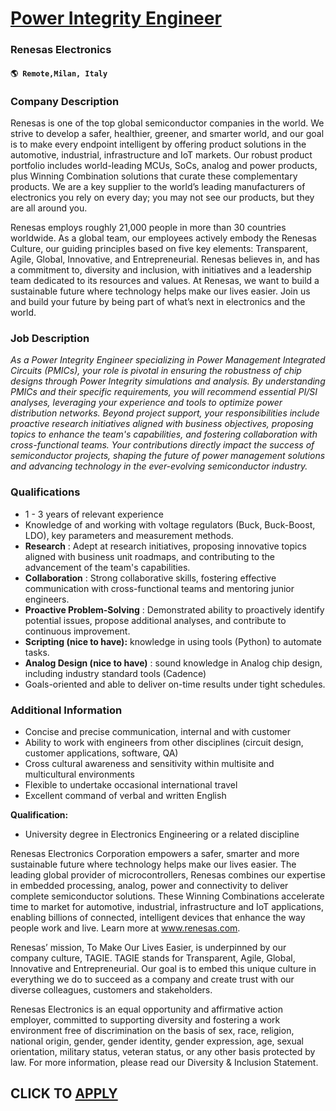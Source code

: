 # [Power Integrity Engineer](https://www.remotewlb.com/apply/power-integrity-engineer)  
### Renesas Electronics  
#### `🌎 Remote,Milan, Italy`  

### **Company Description**

Renesas is one of the top global semiconductor companies in the world. We strive to develop a safer, healthier, greener, and smarter world, and our goal is to make every endpoint intelligent by offering product solutions in the automotive, industrial, infrastructure and IoT markets. Our robust product portfolio includes world-leading MCUs, SoCs, analog and power products, plus Winning Combination solutions that curate these complementary products. We are a key supplier to the world’s leading manufacturers of electronics you rely on every day; you may not see our products, but they are all around you.

Renesas employs roughly 21,000 people in more than 30 countries worldwide. As a global team, our employees actively embody the Renesas Culture, our guiding principles based on five key elements: Transparent, Agile, Global, Innovative, and Entrepreneurial. Renesas believes in, and has a commitment to, diversity and inclusion, with initiatives and a leadership team dedicated to its resources and values. At Renesas, we want to build a sustainable future where technology helps make our lives easier. Join us and build your future by being part of what’s next in electronics and the world.

###  **Job Description**

 _As a Power Integrity Engineer specializing in Power Management Integrated Circuits (PMICs), your role is pivotal in ensuring the robustness of chip designs through Power Integrity simulations and analysis. By understanding PMICs and their specific requirements, you will recommend essential PI/SI analyses, leveraging your experience and tools to optimize power distribution networks. Beyond project support, your responsibilities include proactive research initiatives aligned with business objectives, proposing topics to enhance the team's capabilities, and fostering collaboration with cross-functional teams. Your contributions directly impact the success of semiconductor projects, shaping the future of power management solutions and advancing technology in the ever-evolving semiconductor industry._

###  **Qualifications**

  * 1 - 3 years of relevant experience
  * Knowledge of and working with voltage regulators (Buck, Buck-Boost, LDO), key parameters and measurement methods.
  *  **Research** : Adept at research initiatives, proposing innovative topics aligned with business unit roadmaps, and contributing to the advancement of the team's capabilities.
  *  **Collaboration** : Strong collaborative skills, fostering effective communication with cross-functional teams and mentoring junior engineers.
  *  **Proactive Problem-Solving** : Demonstrated ability to proactively identify potential issues, propose additional analyses, and contribute to continuous improvement.
  *  **Scripting (nice to have):** knowledge in using tools (Python) to automate tasks.
  *  **Analog Design (nice to have)** : sound knowledge in Analog chip design, including industry standard tools (Cadence)
  * Goals-oriented and able to deliver on-time results under tight schedules.

###  **Additional Information**

  * Concise and precise communication, internal and with customer
  * Ability to work with engineers from other disciplines (circuit design, customer applications, software, QA)
  * Cross cultural awareness and sensitivity within multisite and multicultural environments
  * Flexible to undertake occasional international travel
  * Excellent command of verbal and written English

 **Qualification:**

  * University degree in Electronics Engineering or a related discipline

Renesas Electronics Corporation empowers a safer, smarter and more sustainable future where technology helps make our lives easier. The leading global provider of microcontrollers, Renesas combines our expertise in embedded processing, analog, power and connectivity to deliver complete semiconductor solutions. These Winning Combinations accelerate time to market for automotive, industrial, infrastructure and IoT applications, enabling billions of connected, intelligent devices that enhance the way people work and live. Learn more at www.renesas.com.

Renesas’ mission, To Make Our Lives Easier, is underpinned by our company culture, TAGIE. TAGIE stands for Transparent, Agile, Global, Innovative and Entrepreneurial. Our goal is to embed this unique culture in everything we do to succeed as a company and create trust with our diverse colleagues, customers and stakeholders.

Renesas Electronics is an equal opportunity and affirmative action employer, committed to supporting diversity and fostering a work environment free of discrimination on the basis of sex, race, religion, national origin, gender, gender identity, gender expression, age, sexual orientation, military status, veteran status, or any other basis protected by law. For more information, please read our Diversity & Inclusion Statement.

  
## CLICK TO [APPLY](https://www.remotewlb.com/apply/power-integrity-engineer)

